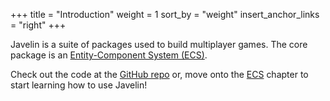 +++
title = "Introduction"
weight = 1
sort_by = "weight"
insert_anchor_links = "right"
+++

<canvas id="game" style="cursor: pointer;"></canvas>

Javelin is a suite of packages used to build multiplayer games. The core package is an [Entity-Component System (ECS)](/ecs).

Check out the code at the [GitHub repo](https://github.com/3mcd/javelin) or, move onto the [ECS](/ecs) chapter to start learning how to use Javelin!

<style>
  canvas {
    background: #388282;
    width: 800px;
    height: 300px;
  }
</style>
<script type="text/javascript">
function relMouseCoords(canvas, event) {
  let totalOffsetX = 0;
  let totalOffsetY = 0;
  let canvasX = 0;
  let canvasY = 0;

  do {
    totalOffsetX += canvas.offsetLeft - canvas.scrollLeft;
    totalOffsetY += canvas.offsetTop - canvas.scrollTop;
  } while ((canvas = canvas.offsetParent));

  canvasX = event.pageX - totalOffsetX;
  canvasY = event.pageY - totalOffsetY;

  return { x: canvasX, y: canvasY };
}

const canvas = document.getElementById("game");
const context = canvas.getContext("2d");

context.imageSmoothingEnabled = false;
canvas.width = 800;
canvas.height = 300;

const Transform = Javelin.createComponentType({
  type: 1,
  schema: {
    x: Javelin.number,
    y: Javelin.number,
  },
  initialize: (t, x = 0, y = 0) => {
    t.x = x;
    t.y = y;
  },
});
const Velocity = Javelin.createComponentType({
  type: 2,
  schema: {
    x: Javelin.number,
    y: Javelin.number,
  },
  initialize: (v, x = 0, y = 0) => {
    v.x = x;
    v.y = y;
  },
});
const Junk = Javelin.createComponentType({
  type: 3,
  schema: {
    influenced: Javelin.boolean,
  },
});
const Wormhole = Javelin.createComponentType({
  type: 4,
  schema: {
    r: Javelin.number,
  },
  initialize: (w, r = 0.5) => {
    w.r = r;
  },
});

const effects = {
  interval: Javelin.createEffect(() => {
    let state = 0
    return (t) => {
      if (state === 1) {
        return false
      }
      state = 1
      setTimeout(() => (state = 0), t)
      return true
    }
  }),
  click: Javelin.createEffect(() => {
    const state = { clicked: false, coords: null }

    canvas.addEventListener("click", event => {
      state.clicked = true
      state.coords = relMouseCoords(canvas, event)
    })

    return () => {
      if (state.clicked) {
        const result = {...state}
        state.clicked = false
        return result
      }
      return state
    }
  }),
  ref: Javelin.createEffect(() => {
    let initial = true
    const state = {}
    return (initialValue) => {
      if (initial) {
        state.value = initialValue
      }
      initial = false
      return state
    }
  })
}

const wormholes = Javelin.query(Transform, Wormhole, Velocity);
const junk = Javelin.query(Transform, Velocity, Junk);

const sys_spawn = world => {
  const { clicked, coords } = effects.click()
  const hasClickedOnce = effects.ref(false)
  const shouldSpawnJunk = effects.ref(true)
  const shouldSpawnWormhole = effects.interval(3500)

  if (shouldSpawnJunk.value) {
    for (let i = 0; i < 10000; i++) {
      const x = Math.random() * (canvas.width * 1.5) - 0.25 * canvas.width
      const y = Math.random() * (canvas.height * 1.5) - 0.25 * canvas.height
      world.spawn(
        world.component(Transform, x, y),
        world.component(Velocity),
        world.component(Junk)
      );
    }

    shouldSpawnJunk.value = false;
  }

  if (clicked) {
    hasClickedOnce.value = true
    spawnWormhole(
      coords.x,
      coords.y,
      30,
    )
  }

  if (!hasClickedOnce.value && shouldSpawnWormhole) {
    spawnWormhole(
      Math.random() * canvas.width,
      Math.random() * canvas.height,
      Math.max(10, Math.random() * 60)
    )
  }
}

const sys_attract = (world) => {
  for (let [we, wt, w, wv] of wormholes) {
    wv.x *= 0.95;
    wv.y *= 0.95;

    for (let [je, jt, jv, j] of junk) {
      if (we === je) {
        continue;
      }

      const dx = wt.x - jt.x;
      const dy = wt.y - jt.y;
      const len = Math.sqrt(dx * dx + dy * dy);

      if (len <= w.r) {
        j.influenced = true;

        if (len < w.r / 10) {
          w.r += world.tryGetComponent(je, Wormhole)?.r || 0.1;
          world.destroy(je);
        } else {
          const nx = dx / len;
          const ny = dy / len;

          jv.x += nx / 200;
          jv.y += ny / 200;
        }
      }
    }
  }
};

const colorInfluenced = "#fff";
const colorUninfluenced = "#99c7c7";

const sys_render = (world) => {
  context.clearRect(0, 0, 800, 300);

  for (const [e, { x, y }, , { influenced }] of junk) {
    context.fillStyle = influenced ? colorInfluenced : colorUninfluenced;
    context.fillRect(Math.floor(x), Math.floor(y), 1, 1);
  }

  for (const [e, { x, y }, { r }] of wormholes) {    
    let maxPos;
    let maxLen = Infinity;

    for (const [e2, pos2] of wormholes) {
      if (e === e2) {
        continue;
      }

      const {x: x2, y: y2} = pos2;
      const dx = x - x2;
      const dy = y - y2;
      const len = Math.sqrt(dx * dx + dy * dy);

      if (len < maxLen) {
        maxLen = len;
        maxPos = pos2;
      }
    }

    if (maxPos) {
      context.strokeStyle = "#99c7c7";
      context.lineWidth = 0.5;
      context.beginPath();
      context.moveTo(x, y);
      context.lineTo(maxPos.x, maxPos.y);
      context.closePath();
      context.stroke();
    }
  }

  for (const [e, { x, y }, { r }] of wormholes) {    
    context.fillStyle = colorInfluenced;
    context.beginPath();
    context.arc(Math.floor(x), Math.floor(y), r / 10, 0, 2 * Math.PI);
    context.fill();
  }
};

const sys_physics = (world) => {
  for (const [, t, { x, y }] of junk) {
    t.x += x;
    t.y += y;
  }
};

const world = Javelin.createWorld({
  systems: [
    sys_spawn,
    sys_physics,
    sys_attract,
    sys_render,
  ],
});

function spawnWormhole(x, y, r) {
  world.spawn(
    world.component(Transform, x, y),
    world.component(Wormhole, r),
    world.component(Velocity),
    world.component(Junk)
  );
}

function loop() {
  world.tick();
  requestAnimationFrame(loop);
}

loop()
</script>
